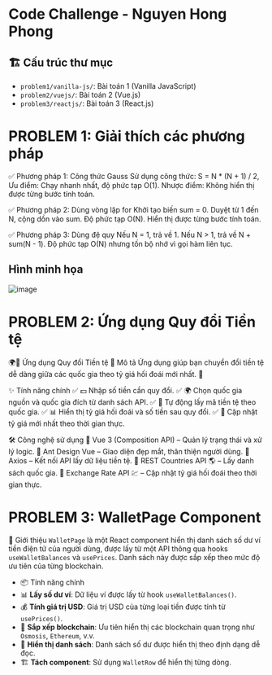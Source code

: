 # Code Challenge - Nguyen Hong Phong

## 🏗 Cấu trúc thư mục

- `problem1/vanilla-js/`: Bài toán 1 (Vanilla JavaScript)
- `problem2/vuejs/`: Bài toán 2 (Vue.js)
- `problem3/reactjs/`: Bài toán 3 (React.js)

# PROBLEM 1: Giải thích các phương pháp
✅ Phương pháp 1: Công thức Gauss
Sử dụng công thức:
S = N * (N + 1) / 2,
Ưu điểm: Chạy nhanh nhất, độ phức tạp O(1).
Nhược điểm: Không hiển thị được từng bước tính toán.

✅ Phương pháp 2: Dùng vòng lặp for
Khởi tạo biến sum = 0.
Duyệt từ 1 đến N, cộng dồn vào sum.
Độ phức tạp O(N).
Hiển thị được từng bước tính toán.

✅ Phương pháp 3: Dùng đệ quy
Nếu N = 1, trả về 1.
Nếu N > 1, trả về N + sum(N - 1).
Độ phức tạp O(N) nhưng tốn bộ nhớ vì gọi hàm liên tục.

## Hình minh họa

![image](https://github.com/user-attachments/assets/11deda1c-6aba-46a6-a0db-5b08be696565)


# PROBLEM 2: Ứng dụng Quy đổi Tiền tệ
🌍💱 Ứng dụng Quy đổi Tiền tệ
📖 Mô tả
Ứng dụng giúp bạn chuyển đổi tiền tệ dễ dàng giữa các quốc gia theo tỷ giá hối đoái mới nhất. 🚀

✨ Tính năng chính
✅ 💵 Nhập số tiền cần quy đổi.
✅ 🌍 Chọn quốc gia nguồn và quốc gia đích từ danh sách API.
✅ 🔄 Tự động lấy mã tiền tệ theo quốc gia.
✅ 📊 Hiển thị tỷ giá hối đoái và số tiền sau quy đổi.
✅ 📡 Cập nhật tỷ giá mới nhất theo thời gian thực.

🛠 Công nghệ sử dụng
🔹 Vue 3 (Composition API) – Quản lý trạng thái và xử lý logic.
🔹 Ant Design Vue – Giao diện đẹp mắt, thân thiện người dùng.
🔹 Axios – Kết nối API lấy dữ liệu tiền tệ.
🔹 REST Countries API 🌎 – Lấy danh sách quốc gia.
🔹 Exchange Rate API 💹 – Cập nhật tỷ giá hối đoái theo thời gian thực.

# PROBLEM 3: WalletPage Component
 📌 Giới thiệu
`WalletPage` là một React component hiển thị danh sách số dư ví tiền điện tử của người dùng, được lấy từ một API thông qua hooks `useWalletBalances` và `usePrices`. Danh sách này được sắp xếp theo mức độ ưu tiên của từng blockchain.

- 📦 Tính năng chính
- 📊 **Lấy số dư ví**: Dữ liệu ví được lấy từ hook `useWalletBalances()`.
- 💰 **Tính giá trị USD**: Giá trị USD của từng loại tiền được tính từ `usePrices()`.
- 🔄 **Sắp xếp blockchain**: Ưu tiên hiển thị các blockchain quan trọng như `Osmosis`, `Ethereum`, v.v.
- 🎨 **Hiển thị danh sách**: Danh sách số dư được hiển thị theo định dạng dễ đọc.
- 🏗 **Tách component**: Sử dụng `WalletRow` để hiển thị từng dòng.
